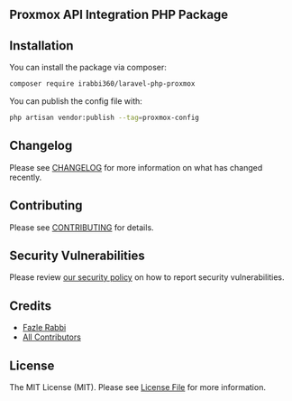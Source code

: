 ## Proxmox API Integration PHP Package

## Installation

You can install the package via composer:

```bash
composer require irabbi360/laravel-php-proxmox
```

You can publish the config file with:
```bash
php artisan vendor:publish --tag=proxmox-config
```

## Changelog

Please see [CHANGELOG](CHANGELOG.md) for more information on what has changed recently.

## Contributing

Please see [CONTRIBUTING](CONTRIBUTING.md) for details.

## Security Vulnerabilities

Please review [our security policy](../../security/policy) on how to report security vulnerabilities.

## Credits

- [Fazle Rabbi](https://github.com/irabbi360)
- [All Contributors](../../contributors)

## License

The MIT License (MIT). Please see [License File](LICENSE.md) for more information.
